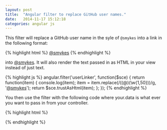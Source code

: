 ```yaml
---
layout: post
title:  "Angular filter to replace GitHub user names."
date:   2014-11-17 15:12:18
categories: angular js
---
```

This filter will replace a GitHub user name in the syle of `@smykes` into a link in the following format:

{% highlight html %}
<a href="https://github.com/smykes">@smykes</a>
{% endhighlight %}

into [@smykes](https://github.com/smykes).  It will also render the text passed in as HTML in your view instead of just text.  

{% highlight js %}
angular.filter('userLinker', function($sce) {
    return function(item) {
        console.log(item);
        item = item.replace(/((@)(\w{1,50}))/g, '<a href="https://github.com/smykes">@smykes</a>');
        return $sce.trustAsHtml(item);
    };
});
{% endhighlight %}

You then use the filter with the following code where your.data is what ever you want to pass in from your controller.

{% highlight html %}
<div class="panel-body" ng-bind-html="your.data | userLinker"> </div>
{% endhighlight %}
